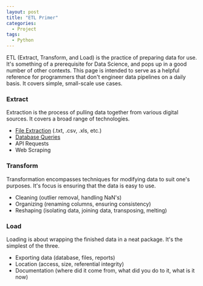 ```yaml
---
layout: post
title: "ETL Primer"
categories:
  - Project
tags:
  - Python
---
```


ETL (Extract, Transform, and Load) is the practice of preparing data for use. It's something of a prerequisite for Data Science, and pops up in a good number of other contexts. This page is intended to serve as a helpful reference for programmers that don't engineer data pipelines on a daily basis. It covers simple, small-scale use cases.

### Extract

Extraction is the process of pulling data together from various digital sources. It covers a broad range of technologies.

* [File Extraction](../etlprimer/2018/01/08/Filetype_interfaces.html) (.txt, .csv, .xls, etc.)
* [Database Queries](../etlprimer/2018/01/11/Database_queries.html)
* API Requests
* Web Scraping

### Transform

Transformation encompasses techniques for modifying data to suit one's purposes. It's focus is ensuring that the data is easy to use.

* Cleaning (outlier removal, handling NaN's)
* Organizing (renaming columns, ensuring consistency)
* Reshaping (isolating data, joining data, transposing, melting)

### Load

Loading is about wrapping the finished data in a neat package. It's the simplest of the three.

* Exporting data (database, files, reports)
* Location (access, size, referential integrity)
* Documentation (where did it come from, what did you do to it, what is it now)

